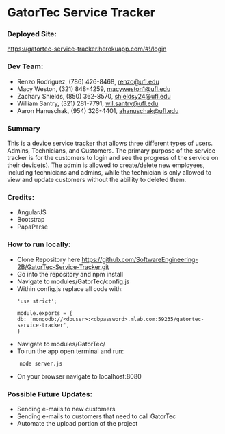 # GatorTec Service Tracker

### Deployed Site:
https://gatortec-service-tracker.herokuapp.com/#!/login


### Dev Team:
+ Renzo Rodriguez, (786) 426-8468, renzo@ufl.edu
+ Macy Weston, (321) 848-4259, macyweston1@ufl.edu
+ Zachary Shields, (850) 362-8570, shieldsy24@ufl.edu
+ William Santry, (321) 281-7791, wil.santry@ufl.edu 
+ Aaron Hanuschak, (954) 326-4401, ahanuschak@ufl.edu


### Summary
This is a device service tracker that allows three different types of users.  Admins, Technicians, and Customers.  The primary purpose of the service tracker is for the customers to login and see the progress of the service on their device(s).  The admin is allowed to create/delete new employees, including technicians and admins, while the technician is only allowed to view and update customers without the abillity to deleted them.


### Credits:
+ AngularJS
+ Bootstrap
+ PapaParse

### How to run locally:
+ Clone Repository here https://github.com/SoftwareEngineering-2B/GatorTec-Service-Tracker.git
+ Go into the repository and npm install
+ Navigate to modules/GatorTec/config.js
+ Within config.js replace all code with:
	```
	'use strict';

	module.exports = {
  	db: 'mongodb://<dbuser>:<dbpassword>.mlab.com:59235/gatortec-service-tracker',
	}
	
	```
+ Navigate to modules/GatorTec/
+ To run the app open terminal and run:
```
    node server.js
```
+ On your browser navigate to localhost:8080

### Possible Future Updates:
+ Sending e-mails to new customers
+ Sending e-mails to customers that need to call GatorTec
+ Automate the upload portion of the project

